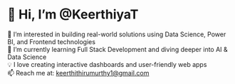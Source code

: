 # 👋 Hi, I’m @KeerthiyaT

👀 I’m interested in building real-world solutions using Data Science, Power BI, and Frontend technologies  
🌱 I’m currently learning Full Stack Development and diving deeper into AI & Data Science  
💡 I love creating interactive dashboards and user-friendly web apps  
📫 Reach me at: keerthithirumurthy1@gmail.com 
